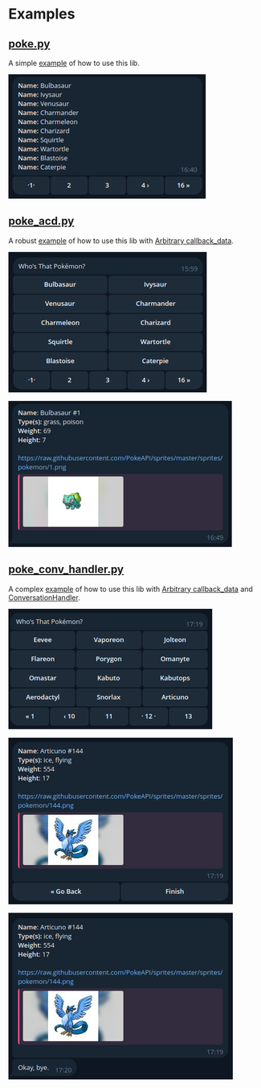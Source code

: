 # Examples

## [poke.py](poke.py)

A simple [example](poke.py) of how to use this lib.

![](media/poke_1.png)

## [poke_acd.py](poke_acd.py)

A robust [example](poke_acd.py) of how to use this lib with [Arbitrary callback_data](https://github.com/python-telegram-bot/python-telegram-bot/wiki/Arbitrary-callback_data).

![](media/poke_acd_1.png)

![](media/poke_acd_2.png)

## [poke_conv_handler.py](poke_conv_handler.py)

A complex [example](poke_conv_handler.py) of how to use this lib with [Arbitrary callback_data](https://github.com/python-telegram-bot/python-telegram-bot/wiki/Arbitrary-callback_data) and [ConversationHandler](https://docs.python-telegram-bot.org/en/v20.6/telegram.ext.conversationhandler.html).

![](media/poke_conv_handler_1.png)

![](media/poke_conv_handler_2.png)

![](media/poke_conv_handler_3.png)
